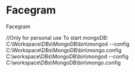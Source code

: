 # Facegram
Facegram


//Only for personal use
To start mongoDB:
C:\Workspace\DBs\MongoDB\bin\mongod --config C:\Workspace\DBs\MongoDB\bin\mongo.config
C:\workspace\DBs\MongoDB\bin\mongod --config C:\workspace\DBs\MongoDB\bin\mongo.config
